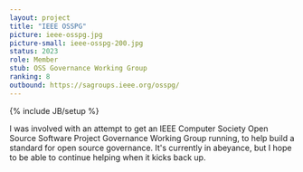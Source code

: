 ```yaml
---
layout: project
title: "IEEE OSSPG"
picture: ieee-osspg.jpg
picture-small: ieee-osspg-200.jpg
status: 2023
role: Member
stub: OSS Governance Working Group
ranking: 8
outbound: https://sagroups.ieee.org/osspg/
---
```

{% include JB/setup %}

I was involved with an attempt to get an IEEE Computer Society Open Source Software Project Governance Working Group running, to help build a standard for open source governance. It's currently in abeyance, but I hope to be able to continue helping when it kicks back up.